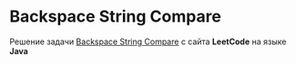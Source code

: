 # Backspace String Compare
Решение задачи [Backspace String Compare](https://leetcode.com/problems/backspace-string-compare/) c сайта **LeetCode** на языке **Java**